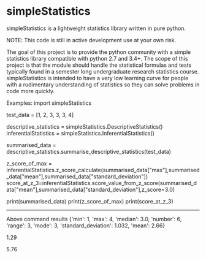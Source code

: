 # simpleStatistics
simpleStatistics is a lightweight statistics library written in pure python.

NOTE: This code is still in active development use at your own risk.

The goal of this project is to provide the python community with a simple statistics library compatible with python 2.7 
and 3.4+. The scope of this project is that the module should handle the statistical formulas and tests typically found 
in a semester long undergraduate research statistics course. simpleStatistics is intended to have a very low learning
curve for people with a rudimentary understanding of statistics so they can solve problems in code more quickly.

Examples:
import simpleStatistics

test_data = [1, 2, 3, 3, 3, 4]

descriptive_statistics = simpleStatistics.DescriptiveStatistics()
inferentialStatistics = simpleStatistics.InferentialStatistics()

summarised_data = descriptive_statistics.summarise_descriptive_statistics(test_data)

z_score_of_max = inferentialStatistics.z_score_calculate(summarised_data["max"],summarised_data["mean"],summarised_data["standard_deviation"])
score_at_z_3=inferentialStatistics.score_value_from_z_score(summarised_data["mean"],summarised_data["standard_deviation"],z_score=3.0)

print(summarised_data)
print(z_score_of_max)
print(score_at_z_3)

-------------------------------
Above command results
{'min': 1, 'max': 4, 'median': 3.0, 'number': 6, 'range': 3, 'mode': 3, 'standard_deviation': 1.032, 'mean': 2.66}

1.29

5.76
